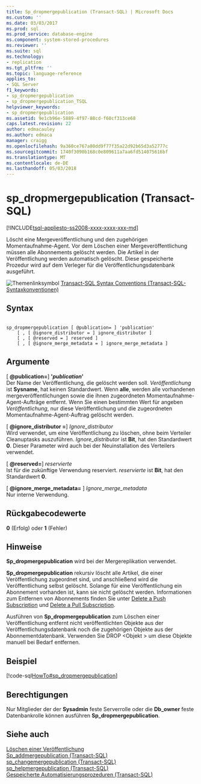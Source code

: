 ```yaml
---
title: Sp_dropmergepublication (Transact-SQL) | Microsoft Docs
ms.custom: ''
ms.date: 03/03/2017
ms.prod: sql
ms.prod_service: database-engine
ms.component: system-stored-procedures
ms.reviewer: ''
ms.suite: sql
ms.technology:
- replication
ms.tgt_pltfrm: ''
ms.topic: language-reference
applies_to:
- SQL Server
f1_keywords:
- sp_dropmergepublication
- sp_dropmergepublication_TSQL
helpviewer_keywords:
- sp_dropmergepublication
ms.assetid: 9e1cb96e-5889-4f97-88cd-f60cf313ce68
caps.latest.revision: 22
author: edmacauley
ms.author: edmaca
manager: craigg
ms.openlocfilehash: 9a360ce767a80dd9f77f35a22d92b65d3a52777c
ms.sourcegitcommit: 1740f3090b168c0e809611a7aa6fd514075616bf
ms.translationtype: MT
ms.contentlocale: de-DE
ms.lasthandoff: 05/03/2018
---
```

# <a name="spdropmergepublication-transact-sql"></a>sp_dropmergepublication (Transact-SQL)
[!INCLUDE[tsql-appliesto-ss2008-xxxx-xxxx-xxx-md](../../includes/tsql-appliesto-ss2008-xxxx-xxxx-xxx-md.md)]

  Löscht eine Mergeveröffentlichung und den zugehörigen Momentaufnahme-Agent. Vor dem Löschen einer Mergeveröffentlichung müssen alle Abonnements gelöscht werden. Die Artikel in der Veröffentlichung werden automatisch gelöscht. Diese gespeicherte Prozedur wird auf dem Verleger für die Veröffentlichungsdatenbank ausgeführt.  
  
 ![Themenlinksymbol](../../database-engine/configure-windows/media/topic-link.gif "Topic link icon") [Transact-SQL Syntax Conventions (Transact-SQL-Syntaxkonventionen)](../../t-sql/language-elements/transact-sql-syntax-conventions-transact-sql.md)  
  
## <a name="syntax"></a>Syntax  
  
```  
  
sp_dropmergepublication [ @publication= ] 'publication'   
    [ , [ @ignore_distributor = ] ignore_distributor ]   
    [ , [ @reserved = ] reserved ]  
    [ , [ @ignore_merge_metadata = ] ignore_merge_metadata ]  
```  
  
## <a name="arguments"></a>Argumente  
 [ **@publication=**] **'***publication***'**  
 Der Name der Veröffentlichung, die gelöscht werden soll. *Veröffentlichung* ist **Sysname**, hat keinen Standardwert. Wenn **alle**, werden alle vorhandenen mergeveröffentlichungen sowie die ihnen zugeordneten Momentaufnahme-Agent-Aufträge entfernt. Wenn Sie einen bestimmten Wert für angeben *Veröffentlichung*, nur diese Veröffentlichung und die zugeordneten Momentaufnahme-Agent-Auftrag gelöscht werden.  
  
 [  **@ignore_distributor =**] *Ignore_distributor*  
 Wird verwendet, um eine Veröffentlichung zu löschen, ohne beim Verteiler Cleanuptasks auszuführen. *Ignore_distributor* ist **Bit**, hat den Standardwert **0**. Dieser Parameter wird auch bei der Neuinstallation des Verteilers verwendet.  
  
 [  **@reserved=**] *reservierte*  
 Ist für die zukünftige Verwendung reserviert. *reservierte* ist **Bit**, hat den Standardwert **0**.  
  
 [  **@ignore_merge_metadata=** ] *Ignore_merge_metadata*  
 Nur interne Verwendung.  
  
## <a name="return-code-values"></a>Rückgabecodewerte  
 **0** (Erfolg) oder **1** (Fehler)  
  
## <a name="remarks"></a>Hinweise  
 **Sp_dropmergepublication** wird bei der Mergereplikation verwendet.  
  
 **Sp_dropmergepublication** rekursiv löscht alle Artikel, die einer Veröffentlichung zugeordnet sind, und anschließend wird die Veröffentlichung selbst gelöscht. Solange für eine Veröffentlichung ein Abonnement vorhanden ist, kann sie nicht gelöscht werden. Informationen zum Entfernen von Abonnements finden Sie unter [Delete a Push Subscription](../../relational-databases/replication/delete-a-push-subscription.md) und [Delete a Pull Subscription](../../relational-databases/replication/delete-a-pull-subscription.md).  
  
 Ausführen von **Sp_dropmergepublication** zum Löschen einer Veröffentlichung entfernt nicht veröffentlichten Objekte aus der Veröffentlichungsdatenbank noch die zugehörigen Objekte aus der Abonnementdatenbank. Verwenden Sie DROP \<Objekt > um diese Objekte manuell bei Bedarf entfernen.  
  
## <a name="example"></a>Beispiel  
 [!code-sql[HowTo#sp_dropmergepublication](../../relational-databases/replication/codesnippet/tsql/sp-dropmergepublication-_1.sql)]  
  
## <a name="permissions"></a>Berechtigungen  
 Nur Mitglieder der der **Sysadmin** feste Serverrolle oder die **Db_owner** feste Datenbankrolle können ausführen **Sp_dropmergepublication**.  
  
## <a name="see-also"></a>Siehe auch  
 [Löschen einer Veröffentlichung](../../relational-databases/replication/publish/delete-a-publication.md)   
 [Sp_addmergepublication &#40;Transact-SQL&#41;](../../relational-databases/system-stored-procedures/sp-addmergepublication-transact-sql.md)   
 [sp_changemergepublication &#40;Transact-SQL&#41;](../../relational-databases/system-stored-procedures/sp-changemergepublication-transact-sql.md)   
 [sp_helpmergepublication &#40;Transact-SQL&#41;](../../relational-databases/system-stored-procedures/sp-helpmergepublication-transact-sql.md)   
 [Gespeicherte Automatisierungsprozeduren &#40;Transact-SQL&#41;](../../relational-databases/system-stored-procedures/replication-stored-procedures-transact-sql.md)  
  
  
